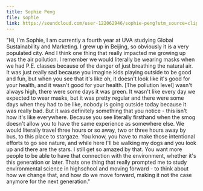 ```yaml
---
title: Sophie Peng
file: sophie
link: https://soundcloud.com/user-122062946/sophie-peng?utm_source=clipboard&utm_medium=text&utm_campaign=social_sharing
---
```

"Hi, I'm Sophie, I am currently a fourth year at UVA studying Global Sustainability and Marketing. I grew up in Beijing, so obviously it is a very populated city. And I think one thing that really impacted me growing up was the air pollution. I remember we would literally be wearing masks when we had P.E. classes because of the danger of just breathing the natural air. It was just really sad because you imagine kids playing outside to be good and fun, but when you see that it's like oh, it doesn't look like it's good for your health, and it wasn't good for your health. [The pollution level] wasn't always high, there were some days it was green. It wasn't like every day we expected to wear masks, but it was pretty regular and there were some days when they had to be like, nobody is going outside today because it was really bad. But it was definitely something that you notice - this isn't how it's like everywhere. Because you see literally firsthand when the smog doesn't allow you to have the same experience as somewhere else. We would literally travel three hours or so away, two or three hours away by bus, to this place to stargaze. You know, you have to make those intentional efforts to go see nature, and while here I'll be walking my dogs and you look up and there are the stars. I still get so amazed by that. You want more people to be able to have that connection with the environment, whether it's this generation or later. Thats one thing that really prompted me to study environmental science in highschool and moving forward - to think about how we change that, and how do we move forward, making it not the case anymore for the next generation."
